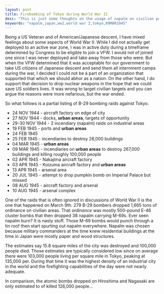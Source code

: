 ```yaml
---
layout: post
title: Firebombing of Tokyo during World War II
desc: "This is just some thoughts on the usage of napalm on civilian populations during World War II."
keywords: "napalm,japan,ww2,world war 2,tokyo,09MAR1945"
---
```


Being a US Veteran and of American/Japanese descent, I have mixed feelings about some aspects of World War II.  While I did not actually get deployed to an active war zone, I was in active duty during a timeframe determined by Congress to be eligible to join a VFW.  I would not of joined one since I was never deployed and take away from those who were.  But when the VFW determined that it was acceptable for our government to take US citizens of Japanese descent and send them all internment camps during the war, I decided I could not be a part of an organization that supported that which we should abhor as a nation.  On the other hand, I do support that decision to drop nuclear weapons in the hope that we could save US soldiers lives.  It was wrong to target civilian targets and you can argue the reasons were more nefarious, but the war ended.

So what follows is a partial listing of B-29 bombing raids against Tokyo.

  + 24 NOV 1944 - aircraft factory on edge of city
  + 27 NOV 1944 - docks, **urban areas**, targets of opportunity
  + 29-30 NOV 1944 - 2 incendiary (napalm) raids on industrial areas
  + 19 FEB 1945 - ports and **urban areas**
  + 24 FEB 1945
  + 25 FEB 1945 - incendiaries to destroy 28,000 buildings
  + 04 MAR 1945 - **urban areas**
  + 09 MAR 1945 - incendiaries on **urban areas** to destroy 267,000 buildings and killing roughly 100,000 people
  + 02 APR 1945 - Nakajima aircraft factory
  + 03 APR 1945 - Koizuma aircraft factory and **urban areas**
  + 13 APR 1945 - arsenal area
  + 20 JUL 1945 - attempt to drop pumpkin bomb on Imperial Palace but missed
  + 08 AUG 1945 - aircraft factory and arsenal
  + 10 AUG 1945 - arsenal complex

One of the raids that is often ignored in discussions of World War II is the one that happened on March 9th.  279 B-29 bombers dropped 1,665 tons of ordinance on civilian areas.  That *ordinance* was mostly 500-pound E-46 cluster bombs that then dropped 38 napalm carrying M-69s.  Ever seen napalm burn?  It is nasty stuff.  Those M-69 bombs would punch through a tin roof then start spurting out napalm everywhere.  Napalm was chosen because military commanders at the time knew residential buildings at the time in Japan were mostly paper and wood structures.

The estimates say 15.8 square miles of the city was destroyed and 100,000 people died.  Those estimates are typically considered low since on average there were 103,000 people living per square mile in Tokyo, peaking at 135,000 per.  During that time it was the highest density of an industrial city in the world and the firefighting capabilities of the day were not nearly adequate.

In comparison, the atomic bombs dropped on Hiroshima and Nagasaki are only estimated to of killed 126,000 people...
